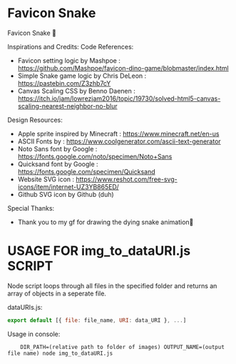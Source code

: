 # Favicon Snake

Favicon Snake 🐍

Inspirations and Credits:
Code References:
- Favicon setting logic by Mashpoe : https://github.com/Mashpoe/favicon-dino-game/blobmaster/index.html
- Simple Snake game logic by Chris DeLeon : https://pastebin.com/Z3zhb7cY
- Canvas Scaling CSS by Benno Daenen : https://itch.io/jam/lowrezjam2016/topic/19730/solved-html5-canvas-scaling-nearest-neighbor-no-blur

Design Resources:
- Apple sprite inspired by Minecraft : https://www.minecraft.net/en-us
- ASCII Fonts by : https://www.coolgenerator.com/ascii-text-generator
- Noto Sans font by Google : https://fonts.google.com/noto/specimen/Noto+Sans
- Quicksand font by Google : https://fonts.google.com/specimen/Quicksand
- Website SVG icon : https://www.reshot.com/free-svg-icons/item/internet-UZ3YB865ED/
- Github SVG icon by Github (duh)

Special Thanks:
- Thank you to my gf for drawing the dying snake animation💜

# USAGE FOR img_to_dataURI.js SCRIPT

Node script loops through all files in the specified folder and returns an array of objects in a seperate file.

dataURIs.js: 
```javascript
export default [{ file: file_name, URI: data_URI }, ...]
```

Usage in console:

```console
    DIR_PATH=(relative path to folder of images) OUTPUT_NAME=(output file name) node img_to_dataURI.js
```